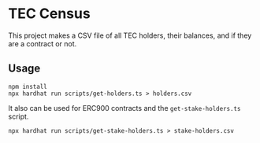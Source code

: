 # TEC Census

This project makes a CSV file of all TEC holders, their balances, and if they are a contract or not.

## Usage

```shell
npm install
npx hardhat run scripts/get-holders.ts > holders.csv
```

It also can be used for ERC900 contracts and the `get-stake-holders.ts` script.

```shell
npx hardhat run scripts/get-stake-holders.ts > stake-holders.csv
```
